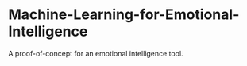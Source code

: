 # Machine-Learning-for-Emotional-Intelligence
A proof-of-concept for an emotional intelligence tool.
